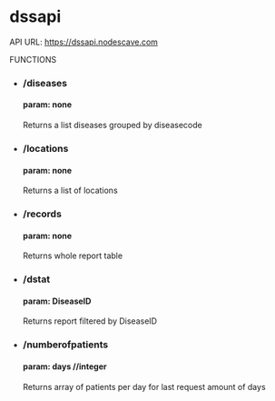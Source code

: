 # dssapi

API URL: https://dssapi.nodescave.com
 
FUNCTIONS

<ul>
    <li>
    <h3>/diseases</h3>
    <h4>param: none</h4>
    <p>Returns a list diseases grouped by diseasecode</p>
    </li>
    <li>
    <h3>/locations</h3>
    <h4>param: none</h4>
    <p>Returns a list of locations</p>
    </li>
    <li>
    <h3>/records</h3>
    <h4>param: none</h4>
    <p>Returns whole report table</p>
    </li>
    <li>
    <h3>/dstat</h3>
    <h4>param: DiseaseID</h4>
    <p>Returns report filtered by DiseaseID</p>
    </li>
    <li>
    <h3>/numberofpatients</h3>
    <h4>param: days //integer</h4>
    <p>Returns array of patients per day for last request amount of days</p>
    </li>
</ul>